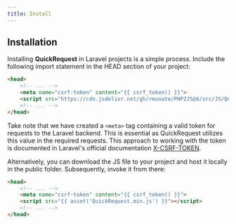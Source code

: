 ```yaml
---
title: Install
---
```


## Installation

Installing **QuickRequest** in Laravel projects is a simple process. Include the following import statement in the HEAD section of your project:

```html
<head>
    <!-- ... -->
    <meta name="csrf-token" content="{{ csrf_token() }}">
    <script src="https://cdn.jsdelivr.net/gh/rmunate/PHP2JS@4/src/JS/QuickRequest/QuickRequest.min.js"></script>
    <!-- ... -->
</head>
```

Take note that we have created a `<meta>` tag containing a valid token for requests to the Laravel backend. This is essential as QuickRequest utilizes this value in the required requests. This approach to working with the token is documented in Laravel's official documentation [X-CSRF-TOKEN](https://laravel.com/docs/10.x/csrf#csrf-x-csrf-token).

Alternatively, you can download the JS file to your project and host it locally in the public folder. Subsequently, invoke it from there:

```html
<head>
    <!-- ... -->
    <meta name="csrf-token" content="{{ csrf_token() }}">
    <script src="{{ asset('QuickRequest.min.js') }}"></script>
    <!-- ... -->
</head>
```